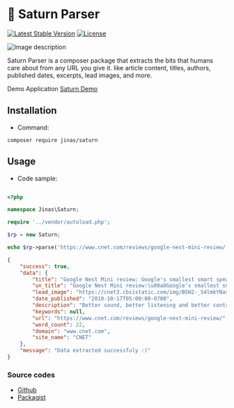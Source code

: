 # :rocket: Saturn Parser

[![Latest Stable Version](https://poser.pugx.org/jinas/saturn/v/stable)](https://packagist.org/packages/jinas/saturn)
[![License](https://poser.pugx.org/jinas/saturn/license)](https://packagist.org/packages/jinas/saturn)

![Image description](https://jinas.me/images/saturnparser-01.jpg)

Saturn Parser is a composer package that extracts the bits that humans care about from any URL you give it.
like article content, titles, authors, published dates, excerpts, lead images, and more.

Demo Application [Saturn Demo](http://saturn.jinas.me/)

## Installation

- Command:

```bash/shell
composer require jinas/saturn
```

## Usage

- Code sample:

```php

<?php

namespace Jinas\Saturn;

require '../vendor/autoload.php';

$rp = new Saturn;

echo $rp->parse('https://www.cnet.com/reviews/google-nest-mini-review/');

```

```json
{
    "success": true,
    "data": {
        "title": "Google Nest Mini review: Google's smallest smart speaker keeps getting better - CNET",
        "un_title": "Google Nest Mini review:\u00a0Google's smallest smart speaker keeps getting better",
        "lead_image": "https://cnet3.cbsistatic.com/img/BSH2-_S4lmkYNase8GgaOJvCkaY=/2019/10/09/c07227f1-9255-48db-8bee-1a4851ee5fcf/google-home-nest-mini-1529.jpg",
        "date_published": "2019-10-17T05:00:00-0700",
        "description": "Better sound, better listening and better controls pack a punch in Google's pint-size smart speaker. Oh, and it comes in blue now.",
        "keywords": null,
        "url": "https://www.cnet.com/reviews/google-nest-mini-review/",
        "word_count": 22,
        "domain": "www.cnet.com",
        "site_name": "CNET"
    },
    "message": "Data extracted successfuly :)"
}

```

### Source codes

- [Github](https://github.com/jinas123/saturn)
- [Packagist](https://packagist.org/packages/jinas/saturn)
